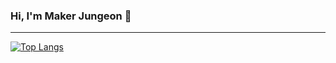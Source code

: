 ### Hi, I'm Maker Jungeon 👋
***

[![Top Langs](https://github-readme-stats.vercel.app/api/top-langs/?username=HwangJungeon)](https://github.com/anuraghazra/github-readme-stats)

 

